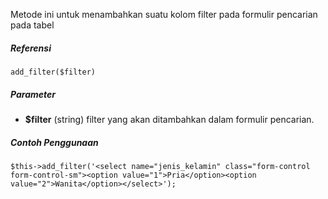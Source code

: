Metode ini untuk menambahkan suatu kolom filter pada formulir pencarian pada tabel

##### Referensi

`add_filter($filter)`

##### Parameter
* **$filter** (string) filter yang akan ditambahkan dalam formulir pencarian.

##### Contoh Penggunaan

`$this->add_filter('<select name="jenis_kelamin" class="form-control form-control-sm"><option value="1">Pria</option><option value="2">Wanita</option></select>');`
